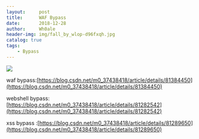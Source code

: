 ```yaml
---
layout:     post
title:      WAF Bypass
date:       2018-12-28
author:     Wh0ale
header-img: img/fall_by_wlop-d96fxqh.jpg
catalog: true
tags:
    - Bypass
---
```


![](https://ws1.sinaimg.cn/large/b6de3d7dly1fyl7t8lzqkj215u0qjdj9.jpg)



waf bypass:[https://blog.csdn.net/m0_37438418/article/details/81384450](https://blog.csdn.net/m0_37438418/article/details/81384450)

webshell bypass:[https://blog.csdn.net/m0_37438418/article/details/81282542](https://blog.csdn.net/m0_37438418/article/details/81282542)

xss bypass :[https://blog.csdn.net/m0_37438418/article/details/81289650](https://blog.csdn.net/m0_37438418/article/details/81289650)